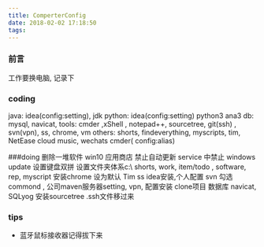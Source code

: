 ```yaml
---
title: ComperterConfig
date: 2018-02-02 17:18:50
tags:
---
```

### 前言
工作要换电脑, 记录下
### coding
java: idea(config:setting), jdk
python: idea(config:setting) python3 ana3
db: mysql, navicat, 
tools: cmder ,xShell , notepad++, sourcetree, git(ssh) , svn(vpn), ss, chrome, vm
others: shorts, findeverything, myscripts, tim, NetEase cloud music, wechats
cmder( config:alias)

###doing
删除一堆软件
win10 应用商店 禁止自动更新
service 中禁止 windows update
设置键盘双拼
设置文件夹体系c:\  shorts, work, item/todo   , software, rep, myscript
安装chrome 设为默认
Tim
ss
idea安装,个人配置 svn 勾选commond , 公司maven服务器setting,
vpn, 配置安装
clone项目
数据库 navicat, SQLyog
安装sourcetree .ssh文件移过来
### tips 
* 蓝牙鼠标接收器记得拔下来